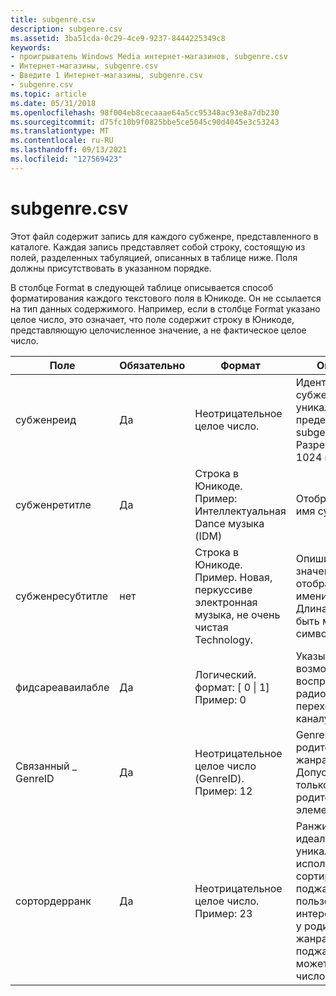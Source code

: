 ```yaml
---
title: subgenre.csv
description: subgenre.csv
ms.assetid: 3ba51cda-0c29-4ce9-9237-8444225349c8
keywords:
- проигрыватель Windows Media интернет-магазинов, subgenre.csv
- Интернет-магазины, subgenre.csv
- Введите 1 Интернет-магазины, subgenre.csv
- subgenre.csv
ms.topic: article
ms.date: 05/31/2018
ms.openlocfilehash: 98f004eb8cecaaae64a5cc95348ac93e8a7db230
ms.sourcegitcommit: d75fc10b9f0825bbe5ce5045c90d4045e3c53243
ms.translationtype: MT
ms.contentlocale: ru-RU
ms.lasthandoff: 09/13/2021
ms.locfileid: "127569423"
---
```

# <a name="subgenrecsv"></a>subgenre.csv

Этот файл содержит запись для каждого субженре, представленного в каталоге. Каждая запись представляет собой строку, состоящую из полей, разделенных табуляцией, описанных в таблице ниже. Поля должны присутствовать в указанном порядке.

В столбце Format в следующей таблице описывается способ форматирования каждого текстового поля в Юникоде. Он не ссылается на тип данных содержимого. Например, если в столбце Format указано целое число, это означает, что поле содержит строку в Юникоде, представляющую целочисленное значение, а не фактическое целое число.



| Поле             | Обязательно | Формат                                                                                            | Описание                                                                                                                                               |
|-------------------|----------|---------------------------------------------------------------------------------------------------|-----------------------------------------------------------------------------------------------------------------------------------------------------------|
| субженреид        | Да      | Неотрицательное целое число.                                                                             | Идентификатор субженре (ID), уникальный в пределах subgenre.csv. Разрешено до 1024 поджанров.                                                                   |
| субженретитле     | Да      | Строка в Юникоде. Пример: Интеллектуальная Dance музыка (IDM)<br/>                                  | Отображаемое имя субженре.                                                                                                                                    |
| субженресубтитле  | нет       | Строка в Юникоде. Пример. Новая, перкуссиве электронная музыка, не очень чистая Technology.<br/> | Опишите значение отображаемого имени субженре. Длина должна быть меньше 64 символов.                                                                     |
| фидсареаваилабле | Да      | Логический. формат: \[ 0 \| 1\]<br/> Пример: 0<br/>                                         | Указывает, возможно ли воспроизведение радио путем перехода к веб-каналу.                                                                                          |
| Связанный \_ GenreID   | Да      | Неотрицательное целое число (GenreID). Пример: 12<br/>                                             | GenreID родительского жанра. Допускается только один родительский элемент.                                                                                              |
| сортордерранк     | Да      | Неотрицательное целое число. Пример: 23<br/>                                                       | Ранжирование, идеально уникальное, используемое для сортировки поджанров в пользовательском интерфейсе. Если у родительского жанра есть 10 поджанров, это может быть целое число от 1 до 10. |



 

 

 






